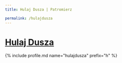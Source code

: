 ```yaml
---
title: Hulaj Dusza | Patromierz

permalink: /hulajdusza
---
```


# [Hulaj Dusza](https://patronite.pl/hulajdusza)

{% include profile.md name="hulajdusza" prefix="h" %}
